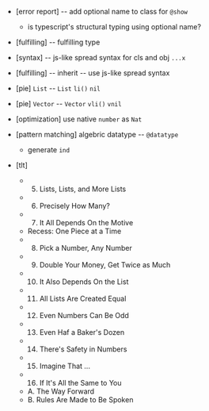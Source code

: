 - [error report] -- add optional name to class for `@show`
  - is typescript's structural typing using optional name?

- [fulfilling] -- fulfilling type

- [syntax] -- js-like spread syntax for cls and obj `...x`
- [fulfilling] -- inherit -- use js-like spread syntax

- [pie] `List` -- `List` `li()` `nil`
- [pie] `Vector` --  `Vector` `vli()` `vnil`

- [optimization] use native `number` as `Nat`

- [pattern matching] algebric datatype -- `@datatype`
  - generate `ind`

- [tlt]
  - 5. Lists, Lists, and More Lists
  - 6. Precisely How Many?
  - 7. It All Depends On the Motive
  - Recess: One Piece at a Time
  - 8. Pick a Number, Any Number
  - 9. Double Your Money, Get Twice as Much
  - 10. It Also Depends On the List
  - 11. All Lists Are Created Equal
  - 12. Even Numbers Can Be Odd
  - 13. Even Haf a Baker's Dozen
  - 14. There's Safety in Numbers
  - 15. Imagine That ...
  - 16. If It's All the Same to You
  - A. The Way Forward
  - B. Rules Are Made to Be Spoken
